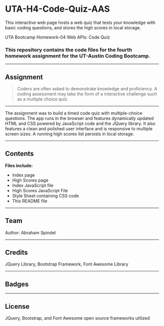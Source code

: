 # UTA-H4-Code-Quiz-AAS
This interactive web page hosts a web quiz that tests your knowledge with basic coding questions, and stores the high scores in local storage.

UTA Bootcamp Homework-04 Web APIs: Code Quiz

### This repository contains the code files for the fourth homework assignment for the UT-Austin Coding Bootcamp.

---

## Assignment
>Coders are often asked to demonstrate knowledge and proficiency. A coding assessment may take 
>the form of a interactive challenge such as a multiple choice quiz.

---

The assignment was to build a timed code quiz with multiple-choice questions. The app runs in the browser and features dynamically updated HTML and CSS powered by JavaScript code and the JQuery library. It also features a clean and polished user interface and is responsive to multiple screen sizes. A running high scores list persists in local storage.

---

## Contents
**Files include:**
* Index page
* High Scores page 
* Index JavaScript file
* High Scores JavaScript File
* Style Sheet containing CSS code
* This README file

---

## Team
Author: Abraham Spindel

---

## Credits
JQuery Library,
Bootstrap Framework,
Font Awesome Library

---

## Badges


---

## License
JQuery, Bootstrap, and Font Awesome open source frameworks utilized 
